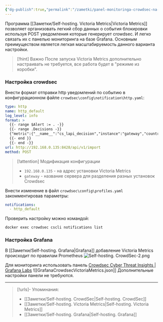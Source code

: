 ```yaml
---
{"dg-publish":true,"permalink":"/zametki/panel-monitoringa-crowdsec-na-baze-grafana-s-ispolzovaniem-victoria-metrics/","created":"2024-10-06 23:30","updated":"2024-12-08T12:07:03+03:00"}
---
```


Программа [[Заметки/Self-hosting. Victoria Metrics\|Victoria Metrics]] позволяет организовать легкий сбор данных о события блокировки используя POST уведомления которые генерирует crowdsec. И легко связать их с панелью мониторинга на базе Grafana. Основным преимуществом является легкая масштабируемость данного варианта настройки.

> [!hint] Важно
> После запуска Victoria Metrics дополнительно настраивать не требуется, все работа будет в "режиме из коробки".

### Настройка crowdsec

Внести формат отправки http уведомлений по событию в конфигурационном файле `crowdsec\config\notification\http.yaml`:

```yaml
type: http          
name: http_default  
log_level: info
format: >
  {{- range $Alert := . -}}
  {{- range .Decisions -}}
  {"metric":{"__name__":"cs_lapi_decision","instance":"gateway","country":"{{$Alert.Source.Cn}}","asname":"{{$Alert.Source.AsName}}","asnumber":"{{$Alert.Source.AsNumber}}","latitude":"{{$Alert.Source.Latitude}}","longitude":"{{$Alert.Source.Longitude}}","iprange":"{{$Alert.Source.Range}}","scenario":"{{.Scenario}}","type":"{{.Type}}","duration":"{{.Duration}}","scope":"{{.Scope}}","ip":"{{.Value}}"},"values": [1],"timestamps":[{{now|unixEpoch}}000]}
  {{- end }}
  {{- end -}}
url: http://192.168.0.135:8428/api/v1/import
method: POST
```

> [!attention] Модификация конфигурации
> -  `192.168.0.135` - на адрес установки Victoria Metrics
> - `gateway` - название сервера для разделения разных установок Crowdsec

Внести изменение в файл `crowdsec\config\profiles.yaml` закомментировав параметры:

```yaml
notifications:
  - http_default
```

Проверить настройку можно командой:
```sh
docker exec crowdsec cscli notifications list
```

### Настройка Grafana

В [[Заметки/Self-hosting. Grafana\|Grafana]] добавление Victoria Metrics происходит по правилам Prometheus 
![Self-hosting. CrowdSec-2.png](/img/user/%D0%98%D1%81%D1%85%D0%BE%D0%B4%D0%BD%D0%B8%D0%BA%D0%B8/Self-hosting.%20CrowdSec-2.png)

Для мониторинга использовать панель [Crowdsec Cyber Threat Insights | Grafana Labs](https://grafana.com/grafana/dashboards/21689-crowdsec-cyber-threat-insights/)
![[GrafanaCrowdsecVictoriaMetrics.json]]
Дополнительные настройки панели не требуются.

---
> [!urls]- Упоминания:
> - [[Заметки/Self-hosting. CrowdSec\|Self-hosting. CrowdSec]]
> - [[Заметки/Self-hosting. Victoria Metrics\|Self-hosting. Victoria Metrics]]
> - [[Заметки/Self-hosting. Grafana\|Self-hosting. Grafana]]